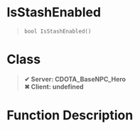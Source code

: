 # IsStashEnabled
> `bool IsStashEnabled()`
# Class
> __✔ Server: CDOTA_BaseNPC_Hero__  
> __✖ Client: undefined__  
# Function Description

